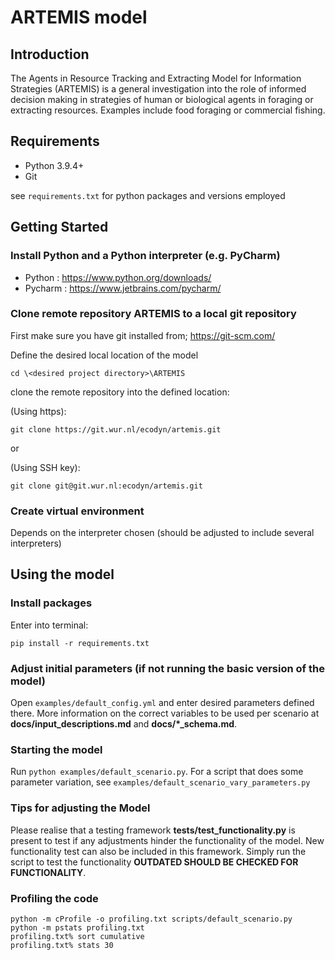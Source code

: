 # ARTEMIS model

## Introduction
The Agents in Resource Tracking and Extracting Model for Information Strategies (ARTEMIS) 
is a general investigation into the role of informed decision making 
in strategies of human or biological agents in foraging or extracting resources. 
Examples include food foraging or commercial fishing.

## Requirements
- Python 3.9.4+
- Git

see `requirements.txt` for python packages and versions employed


## Getting Started

### Install Python and a Python interpreter (e.g. PyCharm)
- Python : https://www.python.org/downloads/
- Pycharm : https://www.jetbrains.com/pycharm/


### Clone remote repository ARTEMIS to a local git repository
First make sure you have git installed from; https://git-scm.com/

Define the desired local location of the model

```
cd \<desired project directory>\ARTEMIS
```

clone the remote repository into the defined location:

(Using https):

```
git clone https://git.wur.nl/ecodyn/artemis.git
```

or

(Using SSH key):

```
git clone git@git.wur.nl:ecodyn/artemis.git
```

### Create virtual environment
Depends on the interpreter chosen (should be adjusted to include several interpreters)


## Using the model

### Install packages

Enter into terminal:

```
pip install -r requirements.txt 
```

### Adjust initial parameters (if not running the basic version of the model)
Open `examples/default_config.yml` and enter desired parameters defined there.
More information on the correct variables to be used per scenario at **docs/input_descriptions.md** and  **docs/*_schema.md**.

### Starting the model
Run `python examples/default_scenario.py`. 
For a script that does some parameter variation, see `examples/default_scenario_vary_parameters.py`

### Tips for adjusting the Model
Please realise that a testing framework **tests/test_functionality.py** is present to test if any adjustments hinder 
the functionality of the model. New functionality test can also be included in this framework. Simply run the script 
to test the functionality **OUTDATED SHOULD BE CHECKED FOR FUNCTIONALITY**.

### Profiling the code

```
python -m cProfile -o profiling.txt scripts/default_scenario.py
python -m pstats profiling.txt
profiling.txt% sort cumulative
profiling.txt% stats 30
```
